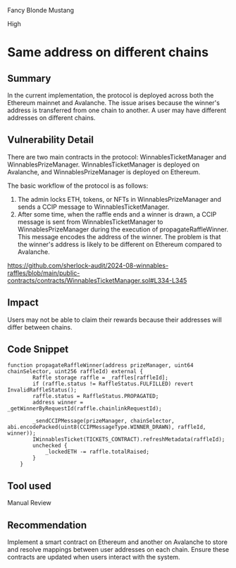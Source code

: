 Fancy Blonde Mustang

High

# Same address on different chains

## Summary

In the current implementation, the protocol is deployed across both the Ethereum mainnet and Avalanche. The issue arises because the winner's address is transferred from one chain to another. A user may have different addresses on different chains.

## Vulnerability Detail

There are two main contracts in the protocol: WinnablesTicketManager and WinnablesPrizeManager. WinnablesTicketManager is deployed on Avalanche, and WinnablesPrizeManager is deployed on Ethereum.

The basic workflow of the protocol is as follows:

1. The admin locks ETH, tokens, or NFTs in WinnablesPrizeManager and sends a CCIP message to WinnablesTicketManager.
2. After some time, when the raffle ends and a winner is drawn, a CCIP message is sent from WinnablesTicketManager to WinnablesPrizeManager during the execution of propagateRaffleWinner. This message encodes the address of the winner. The problem is that the winner's address is likely to be different on Ethereum compared to Avalanche.

https://github.com/sherlock-audit/2024-08-winnables-raffles/blob/main/public-contracts/contracts/WinnablesTicketManager.sol#L334-L345

## Impact

Users may not be able to claim their rewards because their addresses will differ between chains.

## Code Snippet

```solidity
function propagateRaffleWinner(address prizeManager, uint64 chainSelector, uint256 raffleId) external {
        Raffle storage raffle = _raffles[raffleId];
        if (raffle.status != RaffleStatus.FULFILLED) revert InvalidRaffleStatus();
        raffle.status = RaffleStatus.PROPAGATED;
        address winner = _getWinnerByRequestId(raffle.chainlinkRequestId);

        _sendCCIPMessage(prizeManager, chainSelector, abi.encodePacked(uint8(CCIPMessageType.WINNER_DRAWN), raffleId, winner));
        IWinnablesTicket(TICKETS_CONTRACT).refreshMetadata(raffleId); 
        unchecked {
            _lockedETH -= raffle.totalRaised;
        }
    } 
```

## Tool used

Manual Review

## Recommendation
Implement a smart contract on Ethereum and another on Avalanche to store and resolve mappings between user addresses on each chain. Ensure these contracts are updated when users interact with the system.